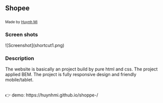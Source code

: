 ## Shopee

<div>
  <sub>Made by
    <a href="https://github.com/HuynhMi">
      Huynh Mi
    </a>
  </sub>
</div>

### Screen shots
<div>
  ![Screenshot](shortcut1.png)
</div>

### Description

The website is basically an project build by pure html and css.
The project applied BEM.
The project is fully responsive design and friendly mobile/tablet.

<br/>
👉 demo: https://huynhmi.github.io/shoppe-/

